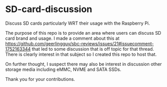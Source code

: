 # SD-card-discussion

Discuss SD cards particularly WRT their usage with the Raspberry Pi.

The purpose of this repo is to provide an area where users can discuss SD card brand and usage. I made a comment about this at <https://github.com/geerlingguy/sbc-reviews/issues/21#issuecomment-1752163344> that led to some discussion that is off topic for that thread. There is clearly interest in that subject so I created this repo to host that.

On further thought, I suspect there may also be interest in discussion other storage media including eMMC, NVME and SATA SSDs.

Thank you for your contributions.
